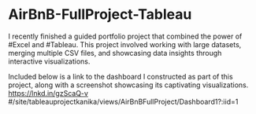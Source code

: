 # AirBnB-FullProject-Tableau
I recently finished a guided portfolio project that combined the power of #Excel and #Tableau. This project involved working with large datasets, merging multiple CSV files, and showcasing data insights through interactive visualizations.

Included below is a link to the dashboard I constructed as part of this project, along with a screenshot showcasing its captivating visualizations.
https://lnkd.in/gzScaQ-v #/site/tableauprojectkanika/views/AirBnBFullProject/Dashboard1?:iid=1
